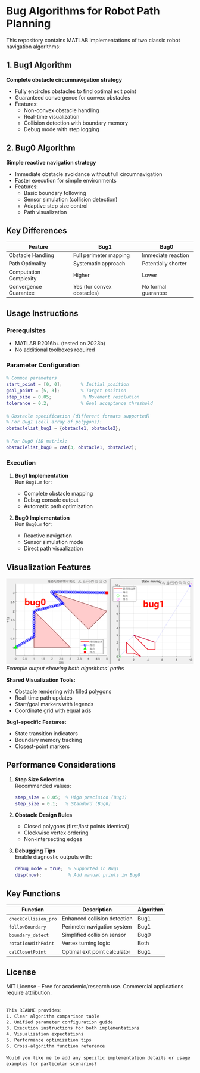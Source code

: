 # Bug Algorithms for Robot Path Planning

This repository contains MATLAB implementations of two classic robot navigation algorithms:

## 1. Bug1 Algorithm
**Complete obstacle circumnavigation strategy**  
- Fully encircles obstacles to find optimal exit point
- Guaranteed convergence for convex obstacles
- Features:
  - Non-convex obstacle handling
  - Real-time visualization
  - Collision detection with boundary memory
  - Debug mode with step logging

## 2. Bug0 Algorithm
**Simple reactive navigation strategy**  
- Immediate obstacle avoidance without full circumnavigation
- Faster execution for simple environments
- Features:
  - Basic boundary following
  - Sensor simulation (collision detection)
  - Adaptive step size control
  - Path visualization

## Key Differences
| Feature                | Bug1                          | Bug0                  |
|------------------------|-------------------------------|-----------------------|
| Obstacle Handling      | Full perimeter mapping        | Immediate reaction    |
| Path Optimality        | Systematic approach           | Potentially shorter   |
| Computation Complexity | Higher                        | Lower                 |
| Convergence Guarantee  | Yes (for convex obstacles)    | No formal guarantee   |

## Usage Instructions

### Prerequisites
- MATLAB R2016b+ (tested on 2023b)
- No additional toolboxes required

### Parameter Configuration
```matlab
% Common parameters
start_point = [0, 0];       % Initial position
goal_point = [5, 3];        % Target position
step_size = 0.05;            % Movement resolution
tolerance = 0.2;            % Goal acceptance threshold

% Obstacle specification (different formats supported)
% For Bug1 (cell array of polygons):
obstaclelist_bug1 = {obstacle1, obstacle2}; 

% For Bug0 (3D matrix):
obstaclelist_bug0 = cat(3, obstacle1, obstacle2);
```

### Execution
1. **Bug1 Implementation**  
   Run `Bug1.m` for:  
   - Complete obstacle mapping
   - Debug console output
   - Automatic path optimization

2. **Bug0 Implementation**  
   Run `Bug0.m` for:  
   - Reactive navigation
   - Sensor simulation mode
   - Direct path visualization

## Visualization Features
![Algorithm Comparison](path_visualization.png)  
*Example output showing both algorithms' paths*

**Shared Visualization Tools:**
- Obstacle rendering with filled polygons
- Real-time path updates
- Start/goal markers with legends
- Coordinate grid with equal axis

**Bug1-specific Features:**
- State transition indicators
- Boundary memory tracking
- Closest-point markers

## Performance Considerations
1. **Step Size Selection**  
   Recommended values:
   ```matlab
   step_size = 0.05;  % High precision (Bug1)
   step_size = 0.1;   % Standard (Bug0)
   ```

2. **Obstacle Design Rules**
   - Closed polygons (first/last points identical)
   - Clockwise vertex ordering
   - Non-intersecting edges

3. **Debugging Tips**  
   Enable diagnostic outputs with:  
   ```matlab
   debug_mode = true;  % Supported in Bug1
   disp(now);          % Add manual prints in Bug0
   ```

## Key Functions
| Function              | Description                          | Algorithm |
|-----------------------|--------------------------------------|-----------|
| `checkCollision_pro`  | Enhanced collision detection        | Bug1      |
| `followBoundary`      | Perimeter navigation system         | Bug1      |
| `boundary_detect`     | Simplified collision sensor         | Bug0      |
| `rotationWithPoint`   | Vertex turning logic                | Both      |
| `calClosetPoint`      | Optimal exit point calculator       | Bug1      |

## License
MIT License - Free for academic/research use. Commercial applications require attribution.
``` 

This README provides:
1. Clear algorithm comparison table
2. Unified parameter configuration guide
3. Execution instructions for both implementations
4. Visualization expectations
5. Performance optimization tips
6. Cross-algorithm function reference

Would you like me to add any specific implementation details or usage examples for particular scenarios?
